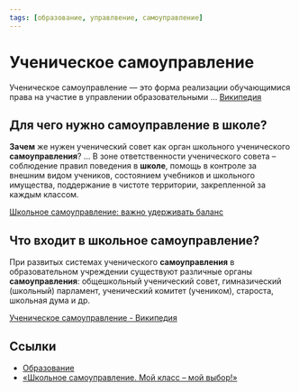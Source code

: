 ```yaml
---
tags: [образование, управлвение, самоуправление]
---
```

# Ученическое самоуправление

Ученическое самоуправление — это форма реализации обучающимися права на участие в управлении образовательными ... [Википедия](https://ru.wikipedia.org/wiki/%D0%A3%D1%87%D0%B5%D0%BD%D0%B8%D1%87%D0%B5%D1%81%D0%BA%D0%BE%D0%B5_%D1%81%D0%B0%D0%BC%D0%BE%D1%83%D0%BF%D1%80%D0%B0%D0%B2%D0%BB%D0%B5%D0%BD%D0%B8%D0%B5)

## Для чего нужно самоуправление в школе?

**Зачем** же нужен ученический совет как орган школьного ученического **самоуправления**? ... В зоне ответственности ученического совета – соблюдение правил поведения в **школе**, помощь в контроле за внешним видом учеников, состоянием учебников и школьного имущества, поддержание в чистоте территории, закрепленной за каждым классом.

[Школьное самоуправление: важно удерживать баланс](http://nou-stupeni.ru/about/aktualnoe-mnenie/shkolnoe-samoupravlenie-vazhno-uderzhivat-balans/)

## Что входит в школьное самоуправление?

При развитых системах ученического **самоуправления** в образовательном учреждении существуют различные органы **самоуправления**: общешкольный ученический совет, гимназический (школьный) парламент, ученический комитет (учеником), староста, школьная дума и др.

[Ученическое самоуправление - Википедия](https://ru.wikipedia.org/wiki/%D0%A3%D1%87%D0%B5%D0%BD%D0%B8%D1%87%D0%B5%D1%81%D0%BA%D0%BE%D0%B5_%D1%81%D0%B0%D0%BC%D0%BE%D1%83%D0%BF%D1%80%D0%B0%D0%B2%D0%BB%D0%B5%D0%BD%D0%B8%D0%B5)

## Ссылки

* [Образование](Образование.md)
* [«Школьное самоуправление. Мой класс – мой выбор!»](https://mosmetod.ru/metodicheskoe-prostranstvo/klassnyj-chas/shkolnoe-samoupravlenie-moj-klass-moj-vybor-chast-1.html)